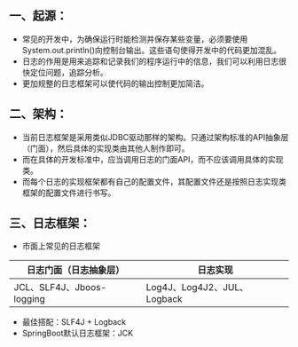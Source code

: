 ## 一、起源：

- 常见的开发中，为确保运行时能检测并保存某些变量，必须要使用System.out.println()向控制台输出。这些语句使得开发中的代码更加混乱。
- 日志的作用是用来追踪和记录我们的程序运行中的信息，我们可以利用日志很快定位问题，追踪分析。
- 更加规整的日志框架可以使代码的输出控制更加简洁。

## 二、架构：

- 当前日志框架是采用类似JDBC驱动那样的架构。只通过架构标准的API抽象层（门面），然后具体的实现类由其他人制作即可。
- 而在具体的开发标准中，应当调用日志的门面API，而不应该调用具体的实现类。
- 而每个日志的实现框架都有自己的配置文件，其配置文件还是按照日志实现类框架的配置文件进行书写。

## 三、日志框架：

- 市面上常见的日志框架

| 日志门面（日志抽象层）    | 日志实现                    |
| ------------------------- | --------------------------- |
| JCL、SLF4J、Jboos-logging | Log4J、Log4J2、JUL、Logback |

- 最佳搭配：SLF4J + Logback
- SpringBoot默认日志框架：JCK

 



